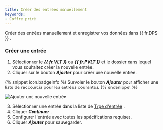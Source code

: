```yaml
---
title: Créer des entrées manuellement
keywords:
- Coffre privé
---
```

Créer des entrées manuellement et enregistrer vos données dans {{ fr.DPS }} . 

### Créer une entrée 

1. Sélectionner le ***{{ fr.VLT }}*** ou ***{{ fr.PVLT }}*** et le dossier dans lequel vous souhaitez créer la nouvelle entrée. 
1. Cliquer sur le bouton ***Ajouter*** pour créer une nouvelle entrée. 

{% snippet icon.badgeInfo %} 
Survoler le bouton ***Ajouter*** pour afficher une liste de raccourcis pour les entrées courantes. 
{% endsnippet %}

![Ajouter une nouvelle entrée](https://webdevolutions.azureedge.net/docs/fr/server/ServerOp4087.png) 

3. Sélectionner une entrée dans la liste de [Type d'entrée](/fr/server/web-interface/vault/entries/entry-type/) . 
1. Cliquer ***Continuer*** . 
1. Configurer l'entrée avec toutes les spécifications requises. 
1. Cliquer ***Ajouter*** pour sauvegarder. 

